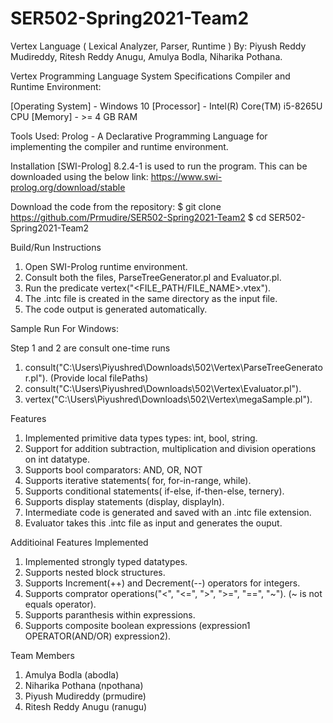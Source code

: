 # SER502-Spring2021-Team2
Vertex Language ( Lexical Analyzer, Parser, Runtime ) By: Piyush Reddy Mudireddy, Ritesh Reddy Anugu, Amulya Bodla, Niharika Pothana.

Vertex Programming Language
System Specifications
Compiler and Runtime Environment:

[Operating System] - Windows 10
[Processor] - Intel(R) Core(TM) i5-8265U CPU
[Memory] - >= 4 GB RAM

Tools Used:
Prolog - A Declarative Programming Language for implementing the compiler and runtime environment.

Installation
[SWI-Prolog] 8.2.4-1 is used to run the program. This can be downloaded using the below link:
https://www.swi-prolog.org/download/stable

Download the code from the repository:
$ git clone https://github.com/Prmudire/SER502-Spring2021-Team2
$ cd SER502-Spring2021-Team2

Build/Run Instructions
1) Open SWI-Prolog runtime environment.
2) Consult both the files, ParseTreeGenerator.pl and Evaluator.pl.
3) Run the predicate vertex("<FILE_PATH/FILE_NAME>.vtex"). 
4) The .intc file is created in the same directory as the input file.
5) The code output is generated automatically.

Sample Run
For Windows:

Step 1 and 2 are consult one-time runs
1) consult("C:\Users\Piyushred\Downloads\502\Vertex\ParseTreeGenerator.pl"). (Provide local filePaths)
2) consult("C:\Users\Piyushred\Downloads\502\Vertex\Evaluator.pl").
3) vertex("C:\Users\Piyushred\Downloads\502\Vertex\megaSample.pl").

Features
1) Implemented primitive data types types: int, bool, string.
2) Support for addition subtraction, multiplication and division operations on int datatype.
3) Supports bool comparators: AND, OR, NOT
4) Supports iterative statements( for, for-in-range, while).
5) Supports conditional statements( if-else, if-then-else, ternery).
6) Supports display statements (display, displayln).
7) Intermediate code is generated and saved with an .intc file extension.
8) Evaluator takes this .intc file as input and generates the ouput.

Additioinal Features Implemented
1) Implemented strongly typed datatypes.
2) Supports nested block structures.
3) Supports Increment(++) and Decrement(--) operators for integers.
4) Supports comprator operations("<", "<=", ">", ">=", "==", "~"). (~ is not equals operator).
5) Supports paranthesis within expressions.
6) Supports composite boolean expressions (expression1 OPERATOR(AND/OR) expression2).

Team Members
1) Amulya Bodla (abodla)
2) Niharika Pothana (npothana)
3) Piyush Mudireddy (prmudire)
4) Ritesh Reddy Anugu (ranugu)
